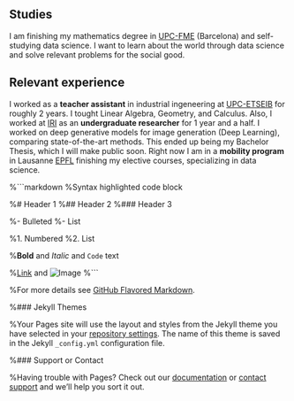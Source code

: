 ## Studies

I am finishing my mathematics degree in [UPC-FME](https://fme.upc.edu/es) (Barcelona) and self-studying data science. I want to learn about the world through data science and solve relevant problems for the social good.

## Relevant experience

I worked as a **teacher assistant** in industrial ingeneering at [UPC-ETSEIB](https://etseib.upc.edu/ca) for roughly 2 years. I tought Linear Algebra, Geometry, and Calculus. Also, I worked at [IRI](https://www.iri.upc.edu/) as an **undergraduate researcher** for 1 year and a half. I worked on deep generative models for image generation (Deep Learning), comparing state-of-the-art methods. This ended up being my Bachelor Thesis, which I will make public soon. Right now I am in a **mobility program** in Lausanne [EPFL](https://www.epfl.ch/en/) finishing my elective courses, specializing in data science.


%```markdown
%Syntax highlighted code block

%# Header 1
%## Header 2
%### Header 3

%- Bulleted
%- List

%1. Numbered
%2. List

%**Bold** and _Italic_ and `Code` text

%[Link](url) and ![Image](src)
%```

%For more details see [GitHub Flavored Markdown](https://guides.github.com/features/mastering-markdown/).

%### Jekyll Themes

%Your Pages site will use the layout and styles from the Jekyll theme you have selected in your [repository settings](https://github.com/VictorSP17/website/settings). The name of this theme is saved in the Jekyll `_config.yml` configuration file.

%### Support or Contact

%Having trouble with Pages? Check out our [documentation](https://help.github.com/categories/github-pages-basics/) or [contact support](https://github.com/contact) and we’ll help you sort it out.
